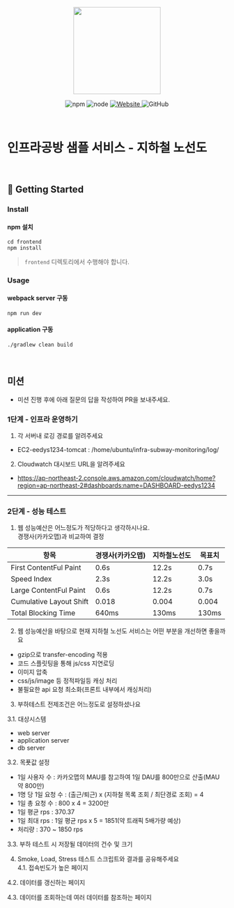 <p align="center">
    <img width="200px;" src="https://raw.githubusercontent.com/woowacourse/atdd-subway-admin-frontend/master/images/main_logo.png"/>
</p>
<p align="center">
  <img alt="npm" src="https://img.shields.io/badge/npm-%3E%3D%205.5.0-blue">
  <img alt="node" src="https://img.shields.io/badge/node-%3E%3D%209.3.0-blue">
  <a href="https://edu.nextstep.camp/c/R89PYi5H" alt="nextstep atdd">
    <img alt="Website" src="https://img.shields.io/website?url=https%3A%2F%2Fedu.nextstep.camp%2Fc%2FR89PYi5H">
  </a>
  <img alt="GitHub" src="https://img.shields.io/github/license/next-step/atdd-subway-service">
</p>

<br>

# 인프라공방 샘플 서비스 - 지하철 노선도

<br>

## 🚀 Getting Started

### Install
#### npm 설치
```
cd frontend
npm install
```
> `frontend` 디렉토리에서 수행해야 합니다.

### Usage
#### webpack server 구동
```
npm run dev
```
#### application 구동
```
./gradlew clean build
```
<br>

## 미션

* 미션 진행 후에 아래 질문의 답을 작성하여 PR을 보내주세요.

### 1단계 - 인프라 운영하기
1. 각 서버내 로깅 경로를 알려주세요  
 - EC2-eedys1234-tomcat : /home/ubuntu/infra-subway-monitoring/log/

2. Cloudwatch 대시보드 URL을 알려주세요
 - https://ap-northeast-2.console.aws.amazon.com/cloudwatch/home?region=ap-northeast-2#dashboards:name=DASHBOARD-eedys1234
---

### 2단계 - 성능 테스트
1. 웹 성능예산은 어느정도가 적당하다고 생각하시나요.  
경쟁사(카카오맵)과 비교하여 결정  

항목 | 경쟁사(카카오맵) | 지하철노선도 | 목표치  
---- | ---- | ---- | ---- |  
First ContentFul Paint |  0.6s | 12.2s | 0.7s  
Speed Index | 2.3s | 12.2s | 3.0s |  
Large ContentFul Paint | 0.6s | 12.2s | 0.7s  
Cumulative Layout Shift | 0.018 | 0.004 | 0.004  
Total Blocking Time | 640ms | 130ms | 130ms  

2. 웹 성능예산을 바탕으로 현재 지하철 노선도 서비스는 어떤 부분을 개선하면 좋을까요
 - gzip으로 transfer-encoding 적용
 - 코드 스플릿팅을 통해 js/css 지연로딩
 - 이미지 압축
 - css/js/image 등 정적파일등 캐싱 처리
 - 불필요한 api 요청 최소화(프론트 내부에서 캐싱처리)

3. 부하테스트 전제조건은 어느정도로 설정하셨나요

 3.1. 대상시스템  
 - web server
 - application server
 - db server
 
 3.2. 목푯값 설정  
 - 1일 사용자 수 :  카카오맵의 MAU를 참고하여 1일 DAU를 800만으로 산출(MAU 약 800만)  
 - 1명 당 1일 요청 수 : (출근/퇴근) x (지하철 목록 조회 / 최단경로 조회) = 4
 - 1일 총 요청 수 : 800 x 4 = 3200만
 - 1일 평균 rps : 370.37
 - 1일 최대 rps : 1일 평균 rps x 5 = 1851(약 트래픽 5배가량 예상)
 - 처리량 : 370 ~ 1850 rps
 
 3.3. 부하 테스트 시 저장될 데이터의 건수 및 크기  
 
4. Smoke, Load, Stress 테스트 스크립트와 결과를 공유해주세요  
 4.1. 접속빈도가 높은 페이지  
 
 4.2. 데이터를 갱신하는 페이지  
 
 4.3. 데이터를 조회하는데 여러 데이터를 참조하는 페이지  
 
 

